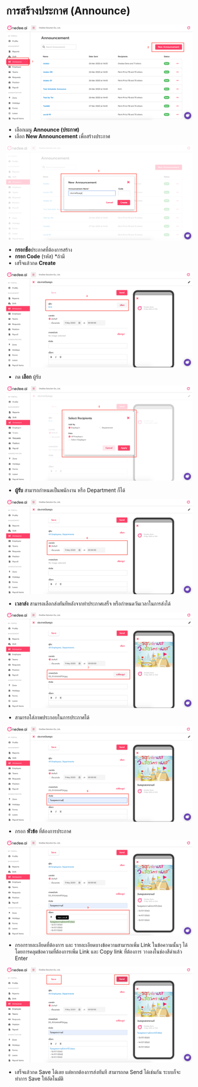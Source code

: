 # การสร้างประกาศ \(Announce\)

![](../.gitbook/assets/screen-shot-2563-05-11-at-13.16.38.png)

* เลือกเมนู **Announce \(ประกาศ\)**
* เลือก **New Announcement** เพื่อสร้างประกาศ

![](../.gitbook/assets/screen-shot-2563-05-11-at-13.18.26.png)

* **กรอกชื่อ**ประกาศที่ต้องการสร้าง
* **กรอก Code** \(รหัส\) \*ถ้ามี
* เสร็จแล้วกด **Create** 

![](../.gitbook/assets/screen-shot-2563-05-11-at-13.20.09.png)

* กด **เลือก** ผู้รับ

![](../.gitbook/assets/screen-shot-2563-05-11-at-13.20.51.png)

* **ผู้รับ** สามารถกำหนดเป็นพนักงาน หรือ Department ก็ได้

![](../.gitbook/assets/screen-shot-2563-05-11-at-13.21.26.png)

* **เวลาส่ง** สามารถเลือกส่งทันทีหลังจากทำประกาศเสร็จ หรือกำหนดวันเวลาในการส่งได้

![](../.gitbook/assets/screen-shot-2563-05-11-at-13.22.18.png)

* สามารถใส่ภาพประกอบในการประกาศได้

![](../.gitbook/assets/screen-shot-2563-05-11-at-13.23.11.png)

* กรอก **หัวข้อ** ที่ต้องการประกาศ

![](../.gitbook/assets/screen-shot-2563-05-11-at-13.25.22.png)

* กรอกรายละเอียดที่ต้องการ และ รายละเอียดบางข้อความสามารถเพิ่ม Link ในข้อความนั้นๆ ได้ โดยการคลุมข้อความที่ต้องการเพิ่ม Link และ Copy link ที่ต้องการ วางลงในช่องสีดำแล้ว Enter

![](../.gitbook/assets/screen-shot-2563-05-11-at-13.26.25.png)

* เสร็จแล้วกด Save ได้เลย แต่หากต้องการส่งทันที สามารถกด Send ได้เช่นกัน ระบบก็จะทำการ Save ให้อัตโนมัติ

